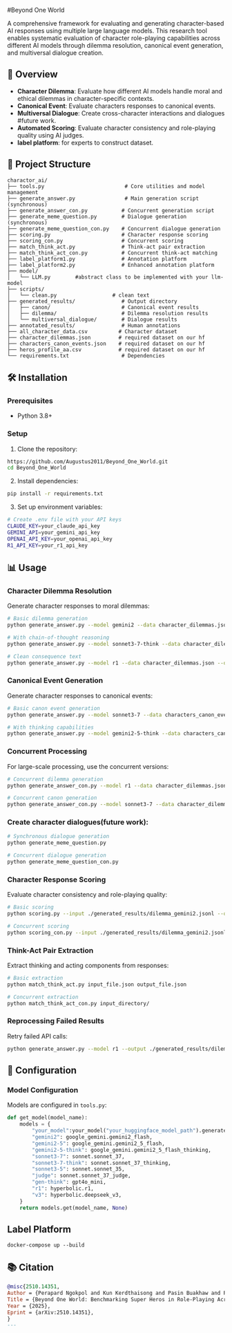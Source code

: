 #Beyond One World

A comprehensive framework for evaluating and generating character-based AI responses using multiple large language models. This research tool enables systematic evaluation of character role-playing capabilities across different AI models through dilemma resolution, canonical event generation, and multiversal dialogue creation.

## 🎯 Overview

- **Character Dilemma**: Evaluate how different AI models handle moral and ethical dilemmas in character-specific contexts.
- **Canonical Event**: Evaluate characters responses to canonical events.
- **Multiversal Dialogue**: Create cross-character interactions and dialogues #future work.
- **Automated Scoring**: Evaluate character consistency and role-playing quality using AI judges.
- **label platform**: for experts to construct dataset.


## 📁 Project Structure

```
charactor_ai/
├── tools.py                          # Core utilities and model management
├── generate_answer.py                # Main generation script (synchronous)
├── generate_answer_con.py           # Concurrent generation script
├── generate_meme_question.py        # Dialogue generation (synchronous)
├── generate_meme_question_con.py    # Concurrent dialogue generation
├── scoring.py                       # Character response scoring
├── scoring_con.py                   # Concurrent scoring
├── match_think_act.py               # Think-act pair extraction
├── match_think_act_con.py           # Concurrent think-act matching
├── label_platform1.py               # Annotation platform
├── label_platform2.py               # Enhanced annotation platform
├── model/
│   └── LLM.py        #abstract class to be implemented with your llm-model
├── scripts/
│   └── clean.py                  # clean text
├── generated_results/               # Output directory
│   ├── canon/                       # Canonical event results
│   ├── dilemma/                     # Dilemma resolution results
│   └── multiversal_dialogue/        # Dialogue results
├── annotated_results/               # Human annotations
├── all_character_data.csv          # Character dataset 
├── character_dilemmas.json         # required dataset on our hf
├── characters_canon_events.json    # required dataset on our hf
├── heros_profile_aa.csv            # required dataset on our hf
└── requirements.txt                 # Dependencies
```

## 🛠️ Installation

### Prerequisites
- Python 3.8+

### Setup
1. Clone the repository:
```bash
https://github.com/Augustus2011/Beyond_One_World.git
cd Beyond_One_World
```

2. Install dependencies:
```bash
pip install -r requirements.txt
```

3. Set up environment variables:
```bash
# Create .env file with your API keys
CLAUDE_KEY=your_claude_api_key
GEMINI_API=your_gemini_api_key
OPENAI_API_KEY=your_openai_api_key
R1_API_KEY=your_r1_api_key
```

## 📊 Usage

### Character Dilemma Resolution

Generate character responses to moral dilemmas:

```bash
# Basic dilemma generation
python generate_answer.py --model gemini2 --data character_dilemmas.json --output ./generated_results/dilemma_gemini2.jsonl --task dilemma

# With chain-of-thought reasoning
python generate_answer.py --model sonnet3-7-think --data character_dilemmas.json --output ./generated_results/dilemma_claude_thinking.jsonl --task dilemma --cot

# Clean consequence text
python generate_answer.py --model r1 --data character_dilemmas.json --output ./generated_results/dilemma_r1_clean.jsonl --task dilemma --clean_consequence
```

### Canonical Event Generation

Generate character responses to canonical events:

```bash
# Basic canon event generation
python generate_answer.py --model sonnet3-7 --data characters_canon_events.json --output ./generated_results/canon_claude.jsonl --task canon

# With thinking capabilities
python generate_answer.py --model gemini2-5-think --data characters_canon_events.json --output ./generated_results/canon_gemini_thinking.jsonl --task canon
```

### Concurrent Processing

For large-scale processing, use the concurrent versions:

```bash
# Concurrent dilemma generation
python generate_answer_con.py --model r1 --data character_dilemmas.json --output ./generated_results/dilemma_r1_concurrent.jsonl --task dilemma --max_con 10

# Concurrent canon generation
python generate_answer_con.py --model sonnet3-7 --data character_dilemmas.json --output ./generated_results/canon_claude_concurrent.jsonl --task canon --max_con 8
```

### Create character dialogues(future work):

```bash
# Synchronous dialogue generation
python generate_meme_question.py

# Concurrent dialogue generation
python generate_meme_question_con.py
```

### Character Response Scoring

Evaluate character consistency and role-playing quality:

```bash
# Basic scoring
python scoring.py --input ./generated_results/dilemma_gemini2.jsonl --output ./scored_results/dilemma_gemini2_scored.json --cdata ./heros_profile_aa.csv

# Concurrent scoring
python scoring_con.py --input ./generated_results/dilemma_gemini2.jsonl --output ./scored_results/dilemma_gemini2_scored_concurrent.json --cdata ./heros_profile_aa.csv --max-concurrent 6
```

### Think-Act Pair Extraction

Extract thinking and acting components from responses:

```bash
# Basic extraction
python match_think_act.py input_file.json output_file.json

# Concurrent extraction
python match_think_act_con.py input_directory/
```

### Reprocessing Failed Results

Retry failed API calls:

```bash
python generate_answer.py --model r1 --output ./generated_results/dilemma_r1_fixed.jsonl --task dilemma --apierror --inputfile ./generated_results/dilemma_r1_failed.jsonl
```

## 🔧 Configuration

### Model Configuration

Models are configured in `tools.py`:

```python
def get_model(model_name):
    models = {
        "your_model":your_model("your_huggingface_model_path").generate,
        "gemini2": google_gemini.gemini2_flash,
        "gemini2-5": google_gemini.gemini2_5_flash,
        "gemini2-5-think": google_gemini.gemini2_5_flash_thinking,
        "sonnet3-7": sonnet.sonnet_37,
        "sonnet3-7-think": sonnet.sonnet_37_thinking,
        "sonnet3-5": sonnet.sonnet_35,
        "judge": sonnet.sonnet_37_judge,
        "gen-think": gpt4o_mini,
        "r1": hyperbolic.r1,
        "v3": hyperbolic.deepseek_v3,
    }
    return models.get(model_name, None)
```

<!-- 
## 📈 Data Format

### Input Data Format

Character data should be in CSV format with the following columns:
- `CID`: Character ID
- `Name`: Character name
- `Source`: Source material (e.g., "Marvel", "DC")
- `Attributes`: Character attributes and background

### Output Data Format

Results are saved in JSONL format with the following structure:

```json
{
  "CID": "character_id",
  "name": "Character Name",
  "task": "dilemma|canon|dialogue",
  "model": "model_name",
  "response": "AI generated response",
  "thinking": "Internal reasoning (if available)",
  "acting": "External behavior (if available)",
}
``` -->

## Label Platform

```
docker-compose up --build
```





## 📚 Citation

```bibtex
@misc{2510.14351,
Author = {Perapard Ngokpol and Kun Kerdthaisong and Pasin Buakhaw and Pitikorn Khlaisamniang and Supasate Vorathammathorn and Piyalitt Ittichaiwong and Nutchanon Yongsatianchot},
Title = {Beyond One World: Benchmarking Super Heros in Role-Playing Across Multiversal Contexts},
Year = {2025},
Eprint = {arXiv:2510.14351},
}
---


